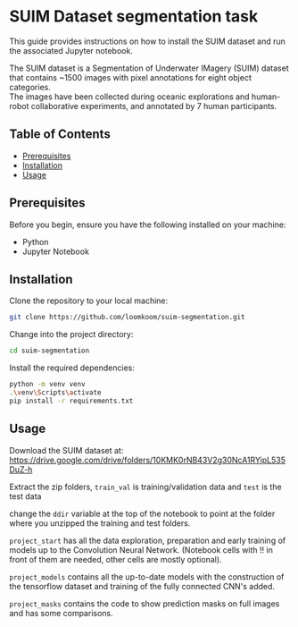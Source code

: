# SUIM Dataset segmentation task

This guide provides instructions on how to install the SUIM dataset and run the associated Jupyter notebook. 

The SUIM dataset is a Segmentation of Underwater IMagery (SUIM) dataset that contains ~1500 images with pixel annotations for eight object categories. <br>
The images have been collected during oceanic explorations and human-robot collaborative experiments, and annotated by 7 human participants.

## Table of Contents

- [Prerequisites](#prerequisites)
- [Installation](#installation)
- [Usage](#usage)

## Prerequisites

Before you begin, ensure you have the following installed on your machine:

- Python
- Jupyter Notebook

## Installation

Clone the repository to your local machine:

   ```bash
   git clone https://github.com/loomkoom/suim-segmentation.git
   ```
Change into the project directory:

   ```bash
cd suim-segmentation
   ```
Install the required dependencies:

   ```bash
python -m venv venv
.\venv\Scripts\activate
pip install -r requirements.txt
   ```

## Usage
Download the SUIM dataset at: https://drive.google.com/drive/folders/10KMK0rNB43V2g30NcA1RYipL535DuZ-h

Extract the zip folders, `train_val` is training/validation data and `test` is the test data

change the `ddir` variable at the top of the notebook to point at the folder where you unzipped the training and test folders.

`project_start` has all the data exploration, preparation and early training of models up to the Convolution Neural Network. (Notebook cells with !! in front of them are needed, other cells are mostly optional).

`project_models` contains all the up-to-date models with the construction of the tensorflow dataset and training of the fully connected CNN's added.

`project_masks` contains the code to show prediction masks on full images and has some comparisons.






